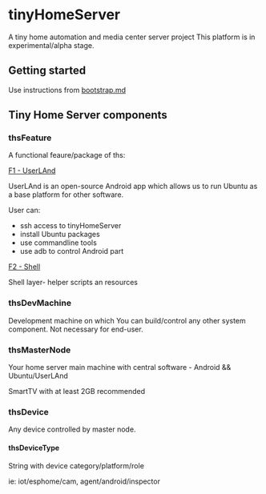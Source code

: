 # tinyHomeServer

A tiny home automation and media center server project
This platform is in experimental/alpha stage.

## Getting started

Use instructions from [bootstrap.md](bootstrap.md)


## Tiny Home Server components


### thsFeature

A functional feaure/package of ths:

[F1 - UserLAnd](bootstrap/androidtv-userland.md)

UserLAnd is an open-source Android app which allows us to run Ubuntu as a base platform for other software.

User can: 

- ssh access to tinyHomeServer
- install Ubuntu packages
- use commandline tools
- use adb to control Android part
	
[F2 - Shell](bootstrap/shell.md)

Shell layer- helper scripts an resources


### thsDevMachine

Development machine on which You can build/control any other system component. 
Not necessary for end-user.

### thsMasterNode

Your home server main machine with central software - Android && Ubuntu/UserLAnd

SmartTV with at least 2GB recommended

### thsDevice

Any device controlled by master node.

#### thsDeviceType 

String with device category/platform/role

ie: iot/esphome/cam, agent/android/inspector






